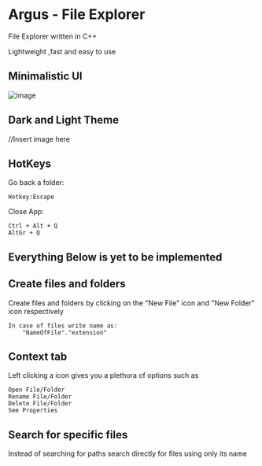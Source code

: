 # Argus - File Explorer

File Explorer written in C++


Lightweight ,fast and easy to use



## Minimalistic UI


![image](https://github.com/Denellyne/FileExplorer/assets/56112881/dfd7fd23-be49-4ad9-b33e-efb7bae2f820)


## Dark and Light Theme


//Insert image here

## HotKeys
Go back a folder:

	Hotkey:Escape
Close App:

	Ctrl + Alt + Q
	AltGr + Q


## Everything Below is yet to be implemented

## Create files and folders

Create files and folders by clicking on the "New File" icon and "New Folder" icon respectively	

	In case of files write name as:
		"NameOfFile"."extension"

## Context tab

Left clicking  a icon gives you a plethora of options such as	

	Open File/Folder
	Rename File/Folder
	Delete File/Folder
	See Properties

## Search for specific files

Instead of searching for paths search directly for files using only its name
